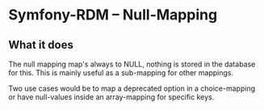 Symfony-RDM – Null-Mapping
===================================

## What it does

The null mapping map's always to NULL, nothing is stored in the database for this.
This is mainly useful as a sub-mapping for other mappings.

Two use cases would be to map a deprecated option in a choice-mapping or have null-values inside an array-mapping for
specific keys.
